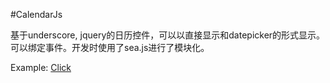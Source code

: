 #CalendarJs


基于underscore, jquery的日历控件，可以以直接显示和datepicker的形式显示。可以绑定事件。开发时使用了sea.js进行了模块化。


Example:
<a href="http://aboutzoowii.duapp.com/app/js/calendar">Click</a>